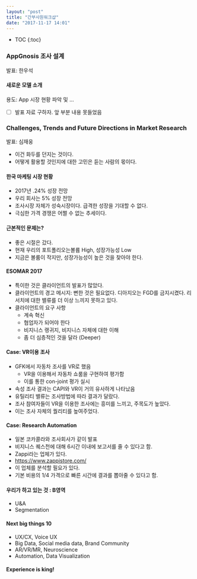```yaml
---
layout: "post"
title: "간부사원워크샵"
date: "2017-11-17 14:01"
---
```


- TOC
{:toc}



### AppGnosis 조사 설계
발표: 한우석

#### 새로운 모델 소개

용도: App 시장 현황 파악 및 ...

- [ ] 발표 자료 구하자. 앞 부분 내용 못들었음




### Challenges, Trends and Future Directions in Market Research
발표: 심재웅

* 이건 화두를 던지는 것이다.
* 어떻게 활용할 것인지에 대한 고민은 듣는 사람의 몫이다.

#### 한국 마케팅 시장 현황
* 2017년 .24% 성장 전망
* 우리 회사는 5% 성장 전망
* 조사시장 자체가 성숙시장이다. 급격한 성장을 기대할 수 없다.
* 극심한 가격 경쟁은 어쩔 수 없는 추세이다.

#### 근본적인 문제는?
* 좋은 시절은 갔다.
* 현재 우리의 포트폴리오는볼륨 High, 성장가능성 Low
* 지금은 볼륨이 작지만, 성장가능성이 높은 것을 찾아야 한다.

#### ESOMAR 2017
* 특이한 것은 클라이언트의 발표가 많았다.
* 클라이언트의 경고 메시지: 뻔한 것은 필요없다. 디아지오는 FGD를 금지시켰다. 리서치에 대한 밸류를 더 이상 느끼지 못하고 있다.
* 클라이언트의 요구 사항
  - 계속 혁신
  - 협업자가 되어야 한다
  - 비지니스 랭귀지, 비지니스 자체에 대한 이해
  - 좀 더 심층적인 것을 달라 (Deeper)

#### Case: VR이용 조사
* GFK에서 자동차 조사를 VR로 했음
  - VR을 이용해서 자동차 쇼룸을 구현하여 평가함
  - 이를 통한 con-joint 평가 실시
* 속성 조사 결과는 CAPI와 VR이 거의 유사하게 나타났음
* 유틸리티 밸류는 조사방법에 따라 결과가 달랐다.
* 조사 참여자들이 VR을 이용한 조사에는 흥미를 느끼고, 주목도가 높았다.
* 이는 조사 자체의 퀄리티를 높여주었다.

#### Case: Research Automation
* 일본 코카콜라와 조사회사가 같이 발표
* 비지니스 퀘스천에 대해 6시간 이내에 보고서를 줄 수 있다고 함.
* Zappi라는 업체가 있다.
* https://www.zappistore.com/
* 이 업체를 분석할 필요가 있다.
* 기본 비용의 1/4 가격으로 빠른 시간에 결과를 뽑아줄 수 있다고 함.


#### 우리가 하고 있는 것 : B영역
* U&A
* Segmentation


#### Next big things 10
* UX/CX, Voice UX
* Big Data, Social media data, Brand Community
* AR/VR/MR, Neuroscience
* Automation, Data Visualization


#### Experience is king!
